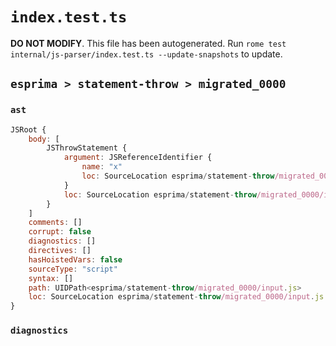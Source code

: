 # `index.test.ts`

**DO NOT MODIFY**. This file has been autogenerated. Run `rome test internal/js-parser/index.test.ts --update-snapshots` to update.

## `esprima > statement-throw > migrated_0000`

### `ast`

```javascript
JSRoot {
	body: [
		JSThrowStatement {
			argument: JSReferenceIdentifier {
				name: "x"
				loc: SourceLocation esprima/statement-throw/migrated_0000/input.js 1:6-1:7 (x)
			}
			loc: SourceLocation esprima/statement-throw/migrated_0000/input.js 1:0-1:8
		}
	]
	comments: []
	corrupt: false
	diagnostics: []
	directives: []
	hasHoistedVars: false
	sourceType: "script"
	syntax: []
	path: UIDPath<esprima/statement-throw/migrated_0000/input.js>
	loc: SourceLocation esprima/statement-throw/migrated_0000/input.js 1:0-2:0
}
```

### `diagnostics`

```

```
